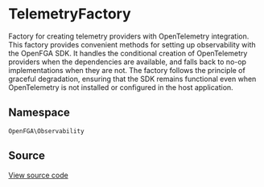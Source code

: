 # TelemetryFactory

Factory for creating telemetry providers with OpenTelemetry integration. This factory provides convenient methods for setting up observability with the OpenFGA SDK. It handles the conditional creation of OpenTelemetry providers when the dependencies are available, and falls back to no-op implementations when they are not. The factory follows the principle of graceful degradation, ensuring that the SDK remains functional even when OpenTelemetry is not installed or configured in the host application.

## Namespace

`OpenFGA\Observability`

## Source

[View source code](https://github.com/evansims/openfga-php/blob/main/src/Observability/TelemetryFactory.php)
